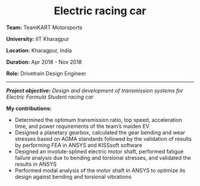 <h1 align="center">Electric racing car</h1>

**Team:** TeamKART Motorsports

**University:** IIT Kharagpur

**Location:** Kharagpur, India

**Duration:** Apr 2018 - Nov 2018

**Role:** Drivetrain Design Engineer

---

***Project objective:*** *Design and development of transmission systems for Electric Formula Student racing car*

**My contributions:**
* Determined the optimum transmission ratio, top speed, acceleration time, and power requirements of the team’s maiden EV
* Designed a planetary gearbox, calculated the gear bending and wear stresses based on AGMA standards followed by the validation
of results by performing FEA in ANSYS and KISSsoft software
* Designed an involute-splined electric motor shaft, performed fatigue failure analysis due to bending and torsional stresses, and
validated the results in ANSYS
* Performed modal analysis of the motor shaft in ANSYS to optimize its design against bending and torsional vibrations
